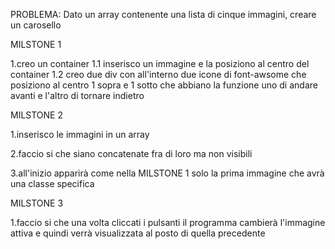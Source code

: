 PROBLEMA: Dato un array contenente una lista di cinque immagini, creare un carosello

MILSTONE 1

1.creo un container 
    1.1 inserisco un immagine e la posiziono al centro del container
    1.2 creo due div con all'interno due icone di font-awsome che posiziono al centro 1 sopra e 1 sotto che abbiano la funzione uno di andare avanti e l'altro di tornare indietro

MILSTONE 2

1.inserisco le immagini in un array 

2.faccio si che siano concatenate fra di loro ma non visibili

3.all'inizio apparirà come nella MILSTONE 1 solo la prima immagine che avrà una classe specifica

MILSTONE 3

1.faccio si che una volta cliccati i pulsanti il programma cambierà l'immagine attiva e quindi verrà visualizzata al posto di quella precedente